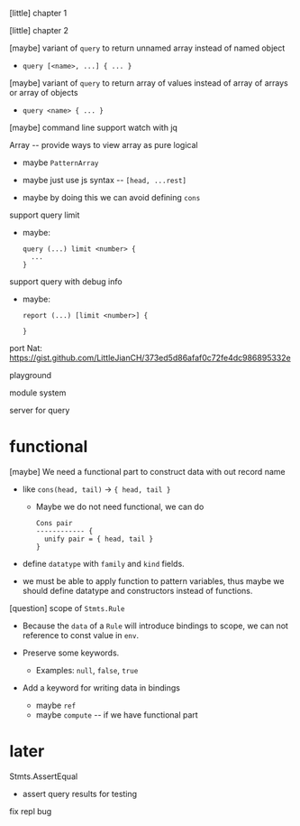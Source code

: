 [little] chapter 1

[little] chapter 2

[maybe] variant of `query` to return unnamed array instead of named object

- `query [<name>, ...] { ... }`

[maybe] variant of `query` to return array of values instead of array of arrays or array of objects

- `query <name> { ... }`

[maybe] command line support watch with jq

Array -- provide ways to view array as pure logical

- maybe `PatternArray`

- maybe just use js syntax -- `[head, ...rest]`
- maybe by doing this we can avoid defining `cons`

support query limit

- maybe:

  ```
  query (...) limit <number> {
    ...
  }
  ```

support query with debug info

- maybe:

  ```
  report (...) [limit <number>] {

  }
  ```

port Nat: https://gist.github.com/LittleJianCH/373ed5d86afaf0c72fe4dc986895332e

playground

module system

server for query

# functional

[maybe] We need a functional part to construct data with out record name

- like `cons(head, tail)` -> `{ head, tail }`

  - Maybe we do not need functional, we can do

    ```
    Cons pair
    ------------ {
      unify pair = { head, tail }
    }
    ```

- define `datatype` with `family` and `kind` fields.

- we must be able to apply function to pattern variables,
  thus maybe we should define datatype and constructors instead of functions.

[question] scope of `Stmts.Rule`

- Because the `data` of a `Rule` will introduce bindings to scope,
  we can not reference to const value in `env`.

- Preserve some keywords.

  - Examples: `null`, `false`, `true`

- Add a keyword for writing data in bindings

  - maybe `ref`
  - maybe `compute` -- if we have functional part

# later

Stmts.AssertEqual

- assert query results for testing

fix repl bug
